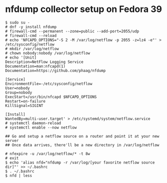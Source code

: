 # nfdump collector setup on Fedora 39
    $ sudo su -
    # dnf -y install nfdump
    # firewall-cmd --permanent --zone=public --add-port=2055/udp
    # firewall-cmd --reload
    # echo 'NFCAPD_OPTIONS="-S 2 -M /var/log/netflow -p 2055 -z=lz4 -e"' > /etc/sysconfig/netflow
    # mkdir /var/log/netflow
    # chown nobody:nobody /var/log/netflow
    # echo '[Unit]
    Description=NetFlow Logging Service
    Documentation=man:nfcapd(1)
    Documentation=https://github.com/phaag/nfdump
    
    [Service]
    EnvironmentFile=-/etc/sysconfig/netflow
    User=nobody
    Group=nobody
    ExecStart=/usr/bin/nfcapd $NFCAPD_OPTIONS
    Restart=on-failure
    KillSignal=SIGINT
    
    [Install]
    WantedBy=multi-user.target' > /etc/systemd/system/netflow.service
    # systemctl daemon-reload
    # systemctl enable --now netflow
    
    ## Go and setup a netflow source on a router and point it at your new server
    ## Once data arrives, there'll be a new directory in /var/log/netflow
    
    # nfexpire -u /var/log/netflow/* -t 8w
    # exit
    $ echo 'alias nfd="nfdump -r /var/log/[your favorite netflow source dir]"' >> ~/.bashrc
    $ . ~/.bashrc
    $ nfd | less
